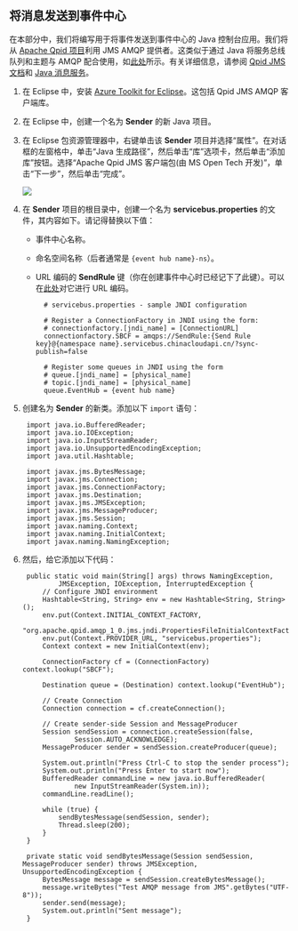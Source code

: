 ﻿## 将消息发送到事件中心
在本部分中，我们将编写用于将事件发送到事件中心的 Java 控制台应用。我们将从 [Apache Qpid 项目](http://qpid.apache.org/)利用 JMS AMQP 提供者。这类似于通过 Java 将服务总线队列和主题与 AMQP 配合使用，如[此处](/documentation/articles/service-bus-java-how-to-use-jms-api-amqp)所示。有关详细信息，请参阅 [Qpid JMS 文档](http://qpid.apache.org/releases/qpid-0.30/programming/book/QpidJMS.html)和 [Java 消息服务](http://www.oracle.com/technetwork/java/jms/index.html)。

1. 在 Eclipse 中，安装 [Azure Toolkit for Eclipse](/documentation/articles/azure-toolkit-for-eclipse-installation/)。这包括 Qpid JMS AMQP 客户端库。

2. 在 Eclipse 中，创建一个名为 **Sender** 的新 Java 项目。

3. 在 Eclipse 包资源管理器中，右键单击该 **Sender** 项目并选择“属性”。在对话框的左窗格中，单击“Java 生成路径”，然后单击“库”选项卡，然后单击“添加库”按钮。选择“Apache Qpid JMS 客户端包(由 MS Open Tech 开发)”，单击“下一步”，然后单击“完成”。

	![][8]

4. 在 **Sender** 项目的根目录中，创建一个名为 **servicebus.properties** 的文件，其内容如下。请记得替换以下值：
	- 事件中心名称。
	- 命名空间名称（后者通常是 `{event hub name}-ns`）。
	- URL 编码的 **SendRule** 键（你在创建事件中心时已经记下了此键）。可以在[此处](http://www.w3schools.com/tags/ref_urlencode.asp)对它进行 URL 编码。

    		# servicebus.properties - sample JNDI configuration
    
    		# Register a ConnectionFactory in JNDI using the form:
    		# connectionfactory.[jndi_name] = [ConnectionURL]
    		connectionfactory.SBCF = amqps://SendRule:{Send Rule key}@{namespace name}.servicebus.chinacloudapi.cn/?sync-publish=false
    
    		# Register some queues in JNDI using the form
    		# queue.[jndi_name] = [physical_name]
    		# topic.[jndi_name] = [physical_name]
    		queue.EventHub = {event hub name}

5. 创建名为 **Sender** 的新类。添加以下  `import` 语句：

		import java.io.BufferedReader;
		import java.io.IOException;
		import java.io.InputStreamReader;
		import java.io.UnsupportedEncodingException;
		import java.util.Hashtable;
		
		import javax.jms.BytesMessage;
		import javax.jms.Connection;
		import javax.jms.ConnectionFactory;
		import javax.jms.Destination;
		import javax.jms.JMSException;
		import javax.jms.MessageProducer;
		import javax.jms.Session;
		import javax.naming.Context;
		import javax.naming.InitialContext;
		import javax.naming.NamingException; 

6. 然后，给它添加以下代码：

		public static void main(String[] args) throws NamingException,
				JMSException, IOException, InterruptedException {
			// Configure JNDI environment
			Hashtable<String, String> env = new Hashtable<String, String>();
			env.put(Context.INITIAL_CONTEXT_FACTORY,
					"org.apache.qpid.amqp_1_0.jms.jndi.PropertiesFileInitialContextFactory");
			env.put(Context.PROVIDER_URL, "servicebus.properties");
			Context context = new InitialContext(env);
	
			ConnectionFactory cf = (ConnectionFactory) context.lookup("SBCF");
	
			Destination queue = (Destination) context.lookup("EventHub");
	
			// Create Connection
			Connection connection = cf.createConnection();
	
			// Create sender-side Session and MessageProducer
			Session sendSession = connection.createSession(false,
					Session.AUTO_ACKNOWLEDGE);
			MessageProducer sender = sendSession.createProducer(queue);
	
			System.out.println("Press Ctrl-C to stop the sender process");
			System.out.println("Press Enter to start now");
			BufferedReader commandLine = new java.io.BufferedReader(
					new InputStreamReader(System.in));
			commandLine.readLine();
	
			while (true) {
				sendBytesMessage(sendSession, sender);
				Thread.sleep(200);
			}
		}
		
		private static void sendBytesMessage(Session sendSession, MessageProducer sender) throws JMSException, UnsupportedEncodingException {
	        BytesMessage message = sendSession.createBytesMessage();
	        message.writeBytes("Test AMQP message from JMS".getBytes("UTF-8"));
	        sender.send(message);
	        System.out.println("Sent message");
	    }



<!-- Images -->
[8]: ./media/service-bus-event-hubs-getstarted/create-sender-java1.png

<!---HONumber=Mooncake_1207_2015-->